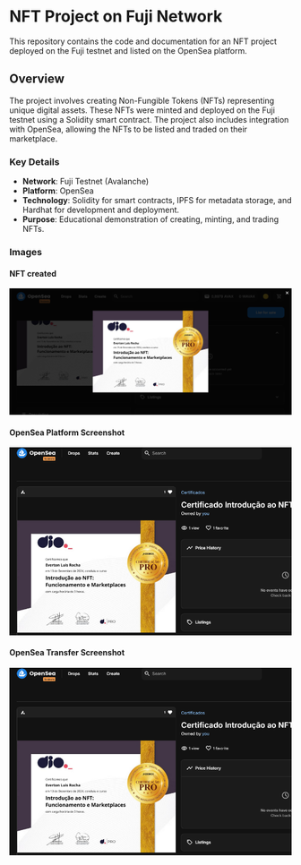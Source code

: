 # NFT Project on Fuji Network

This repository contains the code and documentation for an NFT project deployed on the Fuji testnet and listed on the OpenSea platform.

## Overview

The project involves creating Non-Fungible Tokens (NFTs) representing unique digital assets. These NFTs were minted and deployed on the Fuji testnet using a Solidity smart contract. The project also includes integration with OpenSea, allowing the NFTs to be listed and traded on their marketplace.

### Key Details

- **Network**: Fuji Testnet (Avalanche)
- **Platform**: OpenSea
- **Technology**: Solidity for smart contracts, IPFS for metadata storage, and Hardhat for development and deployment.
- **Purpose**: Educational demonstration of creating, minting, and trading NFTs.

### Images


#### NFT created
![NFT Sample](https://github.com/RochaEverton/PrimeiroNFT/blob/main/Images/Certificado%20Introdu%C3%A7%C3%A3o%20ao%20NFT.%20-%20Certificados%20OpenSea.png)



#### OpenSea Platform Screenshot
![OpenSea Screenshot](https://github.com/RochaEverton/PrimeiroNFT/blob/main/Images/Opensea.png)


#### OpenSea Transfer Screenshot
![OpenSea Screenshot](https://github.com/RochaEverton/PrimeiroNFT/blob/main/Images/Opensea.png)
